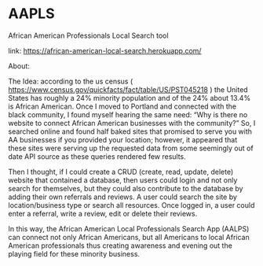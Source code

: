 # AAPLS
African American Professionals Local Search tool

link: https://african-american-local-search.herokuapp.com/

About: 

The Idea: according to the us census ( https://www.census.gov/quickfacts/fact/table/US/PST045218 ) the United States has roughly a 24% minority population and of the 24% about 13.4% is African American. Once I moved to Portland and connected with the black community, I found myself hearing the same need: “Why is there no website to connect African American businesses with the community?” So, I searched online and found half baked sites that promised to serve you with AA businesses if you provided your location; however, it appeared that these sites were serving up the requested data from some seemingly out of date API source as these queries rendered few results. 

Then I thought, if I could create a CRUD (create, read, update, delete) website that contained a database, then users could login and not only search for themselves, but they could also contribute to the database by adding their own referrals and reviews. A user could search the site by location/business type or search all resources. Once logged in, a user could enter a referral, write a review, edit or delete their reviews. 

In this way, the African American Local Professionals Search App (AALPS) can connect not only African Americans, but all Americans to local African American professionals thus creating awareness and evening out the playing field for these minority business. 

